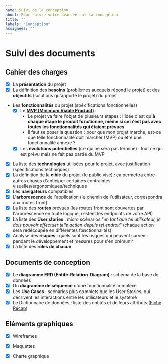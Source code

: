```yaml
---
name: Suivi de la conception
about: Pour suivre votre avancée sur la conception
title: ""
labels: "Conception"
assignees: ""
---
```


# Suivi des documents

## Cahier des charges

- [x]  La **présentation** du projet
- [x]  La définition des **besoins** (problèmes auxquels répond le projet) et des **objectifs** (solutions qu'apporte le projet) du projet
- Les **fonctionnalités** du projet (spécifications fonctionnelles)
    - [x]  Le [**MVP (Minimum Viable Product)**](https://kourou.oclock.io/content/uploads/2024/08/mvp.png) :
        - Le projet va faire l'objet de plusieurs étapes : l'idée c'est qu'**à chaque étape le produit fonctionne, même si ce n'est pas avec toutes les fonctionnalités qui étaient prévues**
        - Il faut se poser la question : pour que mon projet marche, est-ce que telle fonctionnalité doit marcher (MVP) ou être une fonctionnalité annexe ?
    - [x]  Les **évolutions potentielles** (ce qui ne sera pas terminé) : tout ce qui est prévu mais ne fait pas partie du MVP
- [x]  La liste des **technologies** utilisées pour le projet, avec justification (spécifications techniques)
- [x]  La définition de la **cible** du projet (le public visé) : ça permettra entre autres choses d'anticiper certaines contraintes visuelles/ergonomiques/techniques
- [x]  Les **navigateurs** compatibles
- [x]  L'**arborescence** de l'application (le chemin de l'utilisateur, correspondra aux routes front)
- [x]  La liste des **routes** prévues (les routes front sont couvertes par l'arborescence en toute logique, restent les endpoints de votre API)
- [x]  La liste des **User stories** : micro scénarios “*en tant que tel utilisateur, je dois pouvoir effectuer telle action depuis tel endroit*” (chaque action sera redécoupée en différentes fonctionnalités)
- [x] Analyse des **risques** : quels sont les risques qui peuvent survenir pendant le développement et mesures pour s'en prémunir
- [x]  La liste des **rôles de chacun**

## Documents de conception

- [x] Le **diagramme ERD (Entité-Relation-Diagram)** : schéma de la base de données
- [x] Un **diagramme de séquence** d'une fonctionnalité complexe
- [x] Les **Use Cases** : scénarios plus complets que les User Stories, qui décrivent les interactions entre les utilisateurs et le système
- [x] Le Dictionnaire de données : liste des entités et de leurs attributs ([Fiche Récap](https://kourou.oclock.io/ressources/fiche-recap/dictionnaire-de-donnees/))

## Eléments graphiques

- [x]  Wireframes
- [x]  Maquettes
- [x]  Charte graphique

